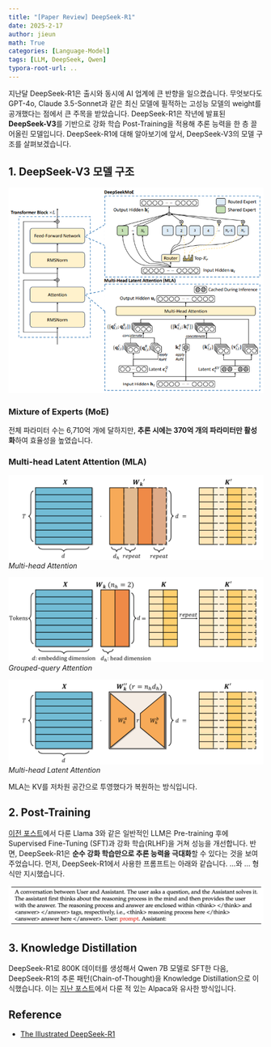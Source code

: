 ```yaml
---
title: "[Paper Review] DeepSeek-R1"
date: 2025-2-17
author: jieun
math: True
categories: [Language-Model]
tags: [LLM, DeepSeek, Qwen]
typora-root-url: ..
---
```


지난달 DeepSeek-R1은 출시와 동시에 AI 업계에 큰 반향을 일으켰습니다. 무엇보다도 GPT-4o, Claude 3.5-Sonnet과 같은 최신 모델에 필적하는 고성능 모델의 weight를 공개했다는 점에서 큰 주목을 받았습니다. DeepSeek-R1은 작년에 발표된 **DeepSeek-V3**를 기반으로 강화 학습 Post-Training을 적용해 추론 능력을 한 층 끌어올린 모델입니다. DeepSeek-R1에 대해 알아보기에 앞서, DeepSeek-V3의 모델 구조를 살펴보겠습니다.

## 1. DeepSeek-V3 모델 구조

![](/assets/img/llm/deepseek.png)

### Mixture of Experts (MoE)

전체 파라미터 수는 6,710억 개에 달하지만, **추론 시에는 370억 개의 파라미터만 활성화**하여 효율성을 높였습니다.

### Multi-head Latent Attention (MLA)

![](/assets/img/llm/mha.png)
_Multi-head Attention_

![](/assets/img/llm/gqa_.png)
_Grouped-query Attention_

![](/assets/img/llm/mla.png)
_Multi-head Latent Attention_

MLA는 KV를 저차원 공간으로 투영했다가 복원하는 방식입니다.

## 2. Post-Training

[이전 포스트](https://jieun121070.github.io/posts/LLaMA3/)에서 다룬 Llama 3와 같은 일반적인 LLM은 Pre-training 후에 Supervised Fine-Tuning (SFT)과 강화 학습(RLHF)을 거쳐 성능을 개선합니다. 반면, DeepSeek-R1은 **순수 강화 학습만으로 추론 능력을 극대화**할 수 있다는 것을 보여주었습니다. 먼저, DeepSeek-R1에서 사용한 프롬프트는 아래와 같습니다. <think>...</think>와 <answer>...</answer> 형식만 지시했습니다.

![](/assets/img/llm/deepseek_r1_prompt.png)

## 3. Knowledge Distillation

DeepSeek-R1로 800K 데이터를 생성해서 Qwen 7B 모델로 SFT한 다음, DeepSeek-R1의 추론 패턴(Chain-of-Thought)을 Knowledge Distillation으로 이식했습니다. 이는 [지난 포스트](https://jieun121070.github.io/posts/Alpaca/)에서 다룬 적 있는 Alpaca와 유사한 방식입니다.

## Reference

- [The Illustrated DeepSeek-R1](https://newsletter.languagemodels.co/p/the-illustrated-deepseek-r1)
